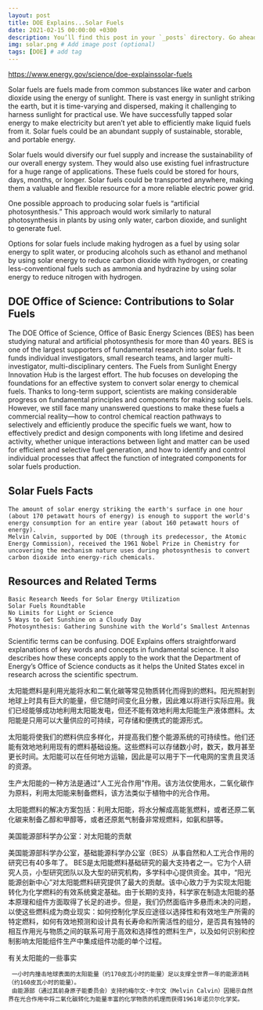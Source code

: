 ```yaml
---
layout: post
title: DOE Explains...Solar Fuels
date: 2021-02-15 00:00:00 +0300
description: You’ll find this post in your `_posts` directory. Go ahead and edit it and re-build the site to see your changes. # Add post description (optional)
img: solar.png # Add image post (optional)
tags: [DOE] # add tag
---
```


https://www.energy.gov/science/doe-explainssolar-fuels

Solar fuels are fuels made from common substances like water and carbon dioxide using the energy of sunlight. There is vast energy in sunlight striking the earth, but it is time-varying and dispersed, making it challenging to harness sunlight for practical use. We have successfully tapped solar energy to make electricity but aren’t yet able to efficiently make liquid fuels from it. Solar fuels could be an abundant supply of sustainable, storable, and portable energy.

Solar fuels would diversify our fuel supply and increase the sustainability of our overall energy system. They would also use existing fuel infrastructure for a huge range of applications. These fuels could be stored for hours, days, months, or longer. Solar fuels could be transported anywhere, making them a valuable and flexible resource for a more reliable electric power grid.

One possible approach to producing solar fuels is “artificial photosynthesis.” This approach would work similarly to natural photosynthesis in plants by using only water, carbon dioxide, and sunlight to generate fuel.

Options for solar fuels include making hydrogen as a fuel by using solar energy to split water, or producing alcohols such as ethanol and methanol by using solar energy to reduce carbon dioxide with hydrogen, or creating less-conventional fuels such as ammonia and hydrazine by using solar energy to reduce nitrogen with hydrogen.
## DOE Office of Science: Contributions to Solar Fuels

The DOE Office of Science, Office of Basic Energy Sciences (BES) has been studying natural and artificial photosynthesis for more than 40 years. BES is one of the largest supporters of fundamental research into solar fuels. It funds individual investigators, small research teams, and larger multi-investigator, multi-disciplinary centers. The Fuels from Sunlight Energy Innovation Hub is the largest effort. The hub focuses on developing the foundations for an effective system to convert solar energy to chemical fuels. Thanks to long-term support, scientists are making considerable progress on fundamental principles and components for making solar fuels. However, we still face many unanswered questions to make these fuels a commercial reality—how to control chemical reaction pathways to selectively and efficiently produce the specific fuels we want, how to effectively predict and design components with long lifetime and desired activity, whether unique interactions between light and matter can be used for efficient and selective fuel generation, and how to identify and control individual processes that affect the function of integrated components for solar fuels production.
## Solar Fuels Facts

    The amount of solar energy striking the earth's surface in one hour (about 170 petawatt hours of energy) is enough to support the world's energy consumption for an entire year (about 160 petawatt hours of energy).
    Melvin Calvin, supported by DOE (through its predecessor, the Atomic Energy Commission), received the 1961 Nobel Prize in Chemistry for uncovering the mechanism nature uses during photosynthesis to convert carbon dioxide into energy-rich chemicals.

## Resources and Related Terms

    Basic Research Needs for Solar Energy Utilization
    Solar Fuels Roundtable
    No Limits for Light or Science
    5 Ways to Get Sunshine on a Cloudy Day
    Photosynthesis: Gathering Sunshine with the World’s Smallest Antennas

 

Scientific terms can be confusing. DOE Explains offers straightforward explanations of key words and concepts in fundamental science. It also describes how these concepts apply to the work that the Department of Energy’s Office of Science conducts as it helps the United States excel in research across the scientific spectrum.

太阳能燃料是利用光能将水和二氧化碳等常见物质转化而得到的燃料。阳光照射到地球上时具有巨大的能量，但它随时间变化且分散，因此难以将进行实际应用。我们已经能够成功地利用太阳能发电，但还不能有效地利用太阳能生产液体燃料。太阳能是只用可以大量供应的可持续，可存储和便携式的能源形式。

太阳能将使我们的燃料供应多样化，并提高我们整个能源系统的可持续性。他们还能有效地地利用现有的燃料基础设施。这些燃料可以存储数小时，数天，数月甚至更长时间。太阳能可以在任何地方运输，因此是可以用于下一代电网的宝贵且灵活的资源。

生产太阳能的一种方法是通过“人工光合作用”作用。该方法仅使用水，二氧化碳作为原料，利用太阳能来制备燃料，该方法类似于植物中的光合作用。

太阳能燃料的解决方案包括：利用太阳能，将水分解成高能氢燃料，或者还原二氧化碳来制备乙醇和甲醇等，或者还原氮气制备非常规燃料，如氨和肼等。

美国能源部科学办公室：对太阳能的贡献

美国能源部科学办公室，基础能源科学办公室（BES）从事自然和人工光合作用的研究已有40多年了。 BES是太阳能燃料基础研究的最大支持者之一。它为个人研究人员，小型研究团队以及大型的研究机构，多学科中心提供资金。其中，“阳光能源创新中心”对太阳能燃料研究提供了最大的贡献。该中心致力于为实现太阳能转化为化学燃料的有效系统奠定基础。由于长期的支持，科学家在制造太阳能的基本原理和组件方面取得了长足的进步。但是，我们仍然面临许多悬而未决的问题，以使这些燃料成为商业现实：如何控制化学反应途径以选择性和有效地生产所需的特定燃料，如何有效地预测和设计具有长寿命和所需活性的组分，是否具有独特的相互作用光与物质之间的联系可用于高效和选择性的燃料生产，以及如何识别和控制影响太阳能组件生产中集成组件功能的单个过程。

有关太阳能的一些事实

     一小时内撞击地球表面的太阳能量（约170皮瓦小时的能量）足以支撑全世界一年的能源消耗（约160皮瓦小时的能量）。
     由能源部（通过其前身原子能委员会）支持的梅尔文·卡尔文（Melvin Calvin）因揭示自然界在光合作用中将二氧化碳转化为能量丰富的化学物质的机理而获得1961年诺贝尔化学奖。
